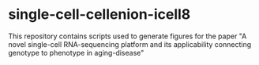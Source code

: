# single-cell-cellenion-icell8
This repository contains scripts used to generate figures for the paper "A novel single-cell RNA-sequencing platform and its applicability connecting genotype to phenotype in aging-disease"
